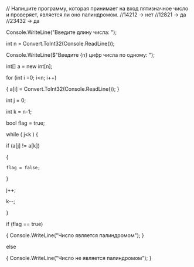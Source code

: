 // Напишите программу, которая принимает на вход пятизначное число и проверяет, является ли оно палиндромом.
//14212 -> нет
//12821 -> да
//23432 -> да

Console.WriteLine("Введите длину числа: ");

int n = Convert.ToInt32(Console.ReadLine());

Console.WriteLine($"Введите {n} цифр числа по одному: ");

int[] a = new int[n];

for (int i =0; i<n; i++)

{
    a[i] = Convert.ToInt32(Console.ReadLine());
}

int j = 0;

int k = n-1;

bool flag = true;

while ( j<k )
{

  if (a[j] != a[k])
  
  {
  
    flag = false;
    
  }
  
  j++;
  
  k--;
  
}

if (flag == true)

{
    Console.WriteLine("Число является палиндромом");
}

else

{
    Console.WriteLine("Число не является палиндромом");
}
